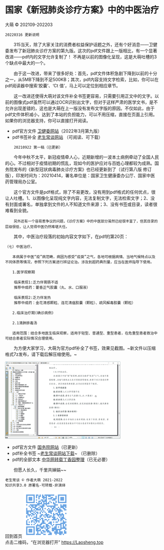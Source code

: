 国家《新冠肺炎诊疗方案》中的中医治疗
================================
大萌 © 202109-202203

	20220316 更新说明

　　315当天，除了大家关注的消费者权益保护话题之外，还有个好消息——卫健委发布了新冠肺炎诊疗方案的第九版。这次的pdf文件跟上一版相比，有一个显著改进——pdf内的文字允许复制了！ 不再是以前的图像化呈现，这是大萌吐槽的3个缺点中最大的一个。

　　由于这一改进，带来了很多好处：首先，pdf文件体积急剧下降到以前的十分之一，从5MB下降到不足500KB；其次，pdf内容支持文字检索，比如，你可以在pdf阅读器中搜索‘胶囊’、‘Ct 值’，马上可以定位到相应章节。

　　这一改进还使得大萌对该文件补全书签更容易，只需要引用正文中的文字。以前的图像式pdf虽然可以通过OCR识别出文字，但对于这样严肃的医学文书，是不允许出现差错的，这也是大萌在上一版没有发布文字版的原因。不仅如此，由于pdf文件体积减小，达到了本站的负担能力，可以不用压缩，直接在页面上引用。如果你的浏览器支持，你可以直接打开阅读。

*	pdf官方文件 	[卫健委网站](http://www.nhc.gov.cn/yzygj/s7653p/202203/b74ade1ba4494583805a3d2e40093d88.shtml)（2022年3月第九版）
*	pdf书签补全 	[老生常谈网站](../fuwu/202203-新冠肺炎诊疗方案-第九版+书签补全.pdf ) （可阅读、可下载）

~~~
	20210922 第一稿（已更新）
~~~
　　今年中秋不太平，新冠疫情牵人心，近期新增的一波本土病例牵动了全国人民的心。不过相对于疫情初期的慌乱，现如今的医护应对与百姓心理都较为成熟。国务院发布的《新型冠状病毒肺炎诊疗方案》也已经更新到了（试行第八版 修订版），印发时间为：20210414，署名单位是：国家卫生健康委办公厅、国家中医药管理局办公室。

　　这个官方文件是pdf格式，除了不易更改，没有用到pdf格式的任何优点，很让人吐槽。1、以图像化呈现纯文字内容，无法复制文字，无法检索文字；2、没有封面或署名，单独拿到文件的人不知道文件来源；3、没有书签或目录，读者很难看到全貌。

　　<small>另外还有一个容易惹争议的问题，《诊疗方案》中的中医部分虽然已经很丰富了，但其目录的层级很低，让人觉得中医仍然难堪大任。</small>

　　其中，中医治疗段落的初始内容文字如下，在pdf的第20页：

~~~
（七）中医治疗。

　　本病属于中医“疫”病范畴，病因为感受“疫戾”之气，各地可根据病情、当地气候特点以及不同体质等情况，参照下列方案进行辨证论治。涉及到超药典剂量，应当在医师指导下使用。

　　1.医学观察期

	临床表现1:乏力伴胃肠不适
	推荐中成药：藿香正气胶囊（丸、水、口服液）

	临床表现2:乏力伴发热
	推荐中成药：金花清感颗粒、连花清瘟胶囊（颗粒）、疏风解毒胶囊（颗粒）

　　2.临床治疗期(确诊病例)

　　2.1清肺排毒汤

　　适用范围：结合多地医生临床观察，适用于轻型、普通型、重型患者，在危重型患者救治中可结合患者实际情况合理使用。
~~~

　　为方便大家学习，大萌为官方pdf补全了书签，效果见截图。~新文件以压缩格式7z发布，请下载后解压缩使用。~

<img width="75%" src="6-新冠肺炎诊疗方案-补全书签-f.png" />


*	pdf官方文件 	[国务院网站](http://www.gov.cn/zhengce/zhengceku/2021-04/15/content_5599795.htm)（已更新）
*	pdf补全书签 	~[老生常谈网站下载](6-新冠肺炎诊疗方案-补全书签.7z)~ （已删除）
*	pdf的全部文本	[中华网转载丁香园整理](http://med.china.com.cn/content/pid/253699/tid/1026)（已无必要）

　　但愿人长久，千里共婵娟~~


	老生常谈 © 作者大萌 2021-2022
	知识共享3.0 原署名-可转载-非演绎


回到首页
<a href=".." title="返回老生常谈首页"><img src="../indexQR-Blue.png" /></a>  
点击二维码，“在浏览器打开” https://Laosheng.top
